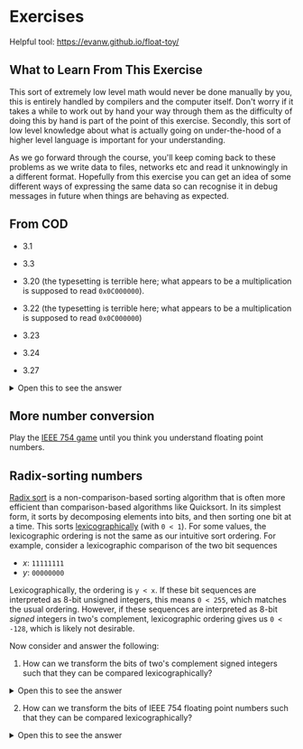 # Exercises

Helpful tool: https://evanw.github.io/float-toy/

## What to Learn From This Exercise
This sort of extremely low level math would never be done manually by you, 
this is entirely handled by compilers and the computer itself. Don't worry if
it takes a while to work out by hand your way through them as the difficulty 
of doing this by hand is part of the point of this exercise. Secondly, this
sort of low level knowledge about what is actually going on under-the-hood of
a higher level language is important for your understanding. 

As we go forward through the course, you'll keep coming back to these problems
as we write data to files, networks etc and read it unknowingly in a different
format. Hopefully from this exercise you can get an idea of some different ways
of expressing the same data so can recognise it in debug messages in future 
when things are behaving as expected.

## From COD

* 3.1

* 3.3

* 3.20 (the typesetting is terrible here; what appears to be a
multiplication is supposed to read `0x0C000000`).

* 3.22 (the typesetting is terrible here; what appears to be a
multiplication is supposed to read `0x0C000000`)

* 3.23

* 3.24

* 3.27

<details>
<summary>Open this to see the answer</summary>

* Binary fraction: -0.00101 * 2⁰

* Normalised binary fraction: -1.01 * 2-³

* Sign bit (S): 1

* Binary significand (M): 1.01

* Binary frac: 0100000000

* E: -3

* Exp: E + Bias = -3 + 15 = 12 = (binary) 01100

* Total: S Exp Frac = 1 01100 0100000000

</details>

## More number conversion

Play the [IEEE 754
game](https://topps.diku.dk/compsys/floating-point.html) until you
think you understand floating point numbers.

## Radix-sorting numbers

[Radix sort](https://en.wikipedia.org/wiki/Radix_sort) is a
non-comparison-based sorting algorithm that is often more efficient
than comparison-based algorithms like Quicksort.  In its simplest
form, it sorts by decomposing elements into bits, and then sorting one
bit at a time.  This sorts
[lexicographically](https://en.wikipedia.org/wiki/Lexicographic_order)
(with `0 < 1`).  For some values, the lexicographic ordering is not
the same as our intuitive sort ordering.  For example, consider a
lexicographic comparison of the two bit sequences

* *x*: `11111111`
* *y*: `00000000`

Lexicographically, the ordering is `y < x`.  If these bit sequences
are interpreted as 8-bit unsigned integers, this means `0 < 255`,
which matches the usual ordering.  However, if these sequences are
interpreted as 8-bit *signed* integers in two's complement,
lexicographic ordering gives us `0 < -128`, which is likely not
desirable.

Now consider and answer the following:

1) How can we transform the bits of two's complement signed integers
such that they can be compared lexicographically?

<details>
<summary>Open this to see the answer</summary>

Flip the most significant bit.

</details>

2) How can we transform the bits of IEEE 754 floating point numbers
such that they can be compared lexicographically?

<details>
<summary>Open this to see the answer</summary>

Flip the sign bit, *and* if the sign bit is set, flip all other bits.

</details>
